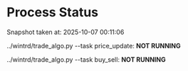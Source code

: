 # Process Status

Snapshot taken at: 2025-10-07 00:11:06

../wintrd/trade_algo.py --task price_update: **NOT RUNNING**

../wintrd/trade_algo.py --task buy_sell: **NOT RUNNING**

